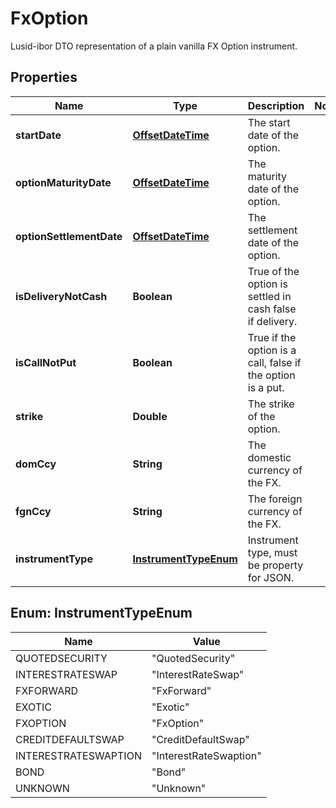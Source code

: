 

# FxOption

Lusid-ibor DTO representation of a plain vanilla FX Option instrument.
## Properties

Name | Type | Description | Notes
------------ | ------------- | ------------- | -------------
**startDate** | [**OffsetDateTime**](OffsetDateTime.md) | The start date of the option. | 
**optionMaturityDate** | [**OffsetDateTime**](OffsetDateTime.md) | The maturity date of the option. | 
**optionSettlementDate** | [**OffsetDateTime**](OffsetDateTime.md) | The settlement date of the option. | 
**isDeliveryNotCash** | **Boolean** | True of the option is settled in cash false if delivery. | 
**isCallNotPut** | **Boolean** | True if the option is a call, false if the option is a put. | 
**strike** | **Double** | The strike of the option. | 
**domCcy** | **String** | The domestic currency of the FX. | 
**fgnCcy** | **String** | The foreign currency of the FX. | 
**instrumentType** | [**InstrumentTypeEnum**](#InstrumentTypeEnum) | Instrument type, must be property for JSON. | 



## Enum: InstrumentTypeEnum

Name | Value
---- | -----
QUOTEDSECURITY | &quot;QuotedSecurity&quot;
INTERESTRATESWAP | &quot;InterestRateSwap&quot;
FXFORWARD | &quot;FxForward&quot;
EXOTIC | &quot;Exotic&quot;
FXOPTION | &quot;FxOption&quot;
CREDITDEFAULTSWAP | &quot;CreditDefaultSwap&quot;
INTERESTRATESWAPTION | &quot;InterestRateSwaption&quot;
BOND | &quot;Bond&quot;
UNKNOWN | &quot;Unknown&quot;



